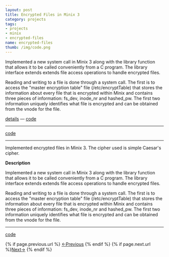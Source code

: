 ```yaml
---
layout: post
title: Encrypted Files in Minix 3
category: projects
tags: 
- projects
- minix
- encrypted-files
name: encrypted-files
thumb: /img/code.png
---
```


Implemented a new system call in Minix 3 along with the library function that allows it to be called conveniently from a C program. The library interface extends extends file access operations to handle encrypted files.

Reading and writing to a file is done through a system call. The first is to access the "master encryption table" file (/etc/encryptTable) that stores the information about every file that is encrypted within Minix and contains three pieces of information: fs_dev, inode_nr and hashed_pw. The first two information uniquely identifies what file is encrypted and can be obtained from the vnode for the file. 

[details][details] &mdash; [code][code]<!-- truncate_here -->
- - -

[code][code]

- - -

Implemented encrypted files in Minix 3. The cipher used is simple Caesar's cipher.

**Description**

Implemented a new system call in Minix 3 along with the library function that allows it to be called conveniently from a C program. The library interface extends extends file access operations to handle encrypted files.

Reading and writing to a file is done through a system call. The first is to access the "master encryption table" file (/etc/encryptTable) that stores the information about every file that is encrypted within Minix and contains three pieces of information: fs_dev, inode_nr and hashed_pw. The first two information uniquely identifies what file is encrypted and can be obtained from the vnode for the file. 

- - -

[code][code]

<nav class="pagination clear" style="padding-bottom:20px;">
{% if page.previous.url %} <a class="prev-item" href="{{page.previous.url}}" title="Previous Post: {{page.previous.title}}">&larr;Previous</a>   {% endif %}  {% if page.next.url %}<a class="next-item" href="{{page.next.url}}" title="Next Post: {{page.next.title}}">Next&rarr;</a>         {% endif %}
</nav>


[details]: /projects/encrypt-files
[code]: https://github.com/tushar-sharma/encrypted-file-sytem
